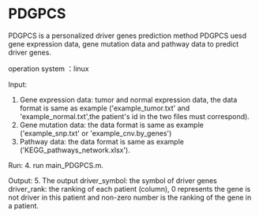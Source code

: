 # PDGPCS
PDGPCS is a personalized driver genes prediction method
PDGPCS uesd gene expression data, gene mutation data and pathway data to predict driver genes. 

operation system ：linux

Input:
1. Gene expression data: tumor and normal expression data, the data format is same as example
                        ('example_tumor.txt' and 'example_normal.txt',the patient's id in the two files must correspond).
2. Gene mutation data: the data format is same as example ('example_snp.txt' or 'example_cnv.by_genes')
3. Pathway data: the data format is same as example ('KEGG_pathways_network.xlsx'). 
                 
Run:
4. run main_PDGPCS.m.

Output:
5. The output driver_symbol: the symbol of driver genes
              driver_rank: the ranking of each patient (column), 0 represents the gene is not driver in this patient and 
                           non-zero number is the ranking of the gene in a patient.
